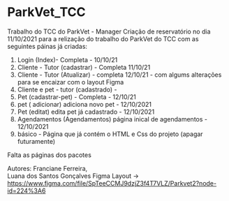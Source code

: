 # ParkVet_TCC
Trabalho do TCC do ParkVet - Manager
Criação de reservatório no dia 11/10/2021 para a relização do trabalho do ParkVet do TCC
com as seguintes páinas já criadas: 
1. Login (Index)- Completa - 10/10/21
2. Cliente - Tutor (cadastrar) - Completa 11/10/21
3. Cliente - Tutor (Atualizar) - completa 12/10/21 - com algums alterações para se encaizar com o layout Figma
4. Cliente  e pet - tutor (cadastrado) - 
5. Pet (cadastrar-pet) - Completa - 12/10/21
6. pet ( adicionar) adiciona novo pet - 12/10/2021
7. Pet (editat) edita pet já cadastrado - 12/10/2021
8. Agendamentos (Agendamentos) página inical de agendamentos - 12/10/2021 
9. básico - Página que já contém o HTML e Css do projeto (apagar futuramente) 


Falta as páginas dos pacotes

Autores: 
Franciane Ferreira,  
Luana dos Santos Gonçalves 
Figma Layout -> https://www.figma.com/file/SpTeeCCMJ9dzjZ3f4T7VLZ/Parkvet2?node-id=224%3A6
